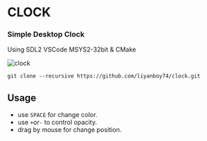 # CLOCK
### Simple Desktop Clock 
Using SDL2 VSCode MSYS2-32bit & CMake

![clock](https://github.com/user-attachments/assets/3f6aba07-62e1-4e06-b4a9-cec6517592e7)

```
git clone --recursive https://github.com/liyanboy74/clock.git
```

## Usage
- use `SPACE` for change color.
- use `+`or`-` to control opacity.
- drag by mouse for change position.
